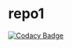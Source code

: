 # repo1

[![Codacy Badge](https://api.codacy.com/project/badge/Grade/22bdc5f6f49c428e86c60bf57d0c8b32)](https://www.codacy.com/gh/paulaorg/repo1?utm_source=github.com&amp;utm_medium=referral&amp;utm_content=paulaorg/repo1&amp;utm_campaign=Badge_Grade)
